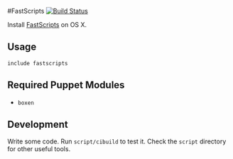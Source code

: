 #FastScripts
[![Build Status](https://travis-ci.org/takashiyoshida/puppet-fastscripts.png?branch=travis)](https://travis-ci.org/takashiyoshida/puppet-fastscripts)

Install [FastScripts](http://www.red-sweater.com/fastscripts/) on OS X.

## Usage

```puppet
include fastscripts
```

## Required Puppet Modules

* `boxen`

## Development

Write some code. Run `script/cibuild` to test it. Check the `script`
directory for other useful tools.
